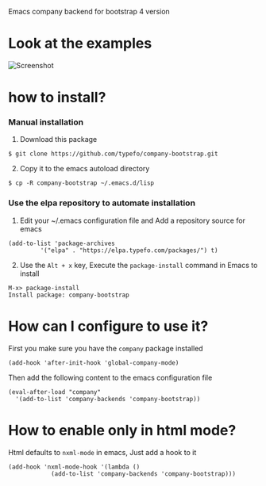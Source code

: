 
Emacs company backend for bootstrap 4 version

# Look at the examples

![Screenshot](https://typefo.com/assets/company-bootstrap-example.jpg)

# how to install?

### Manual installation

1. Download this package

```
$ git clone https://github.com/typefo/company-bootstrap.git
```

2. Copy it to the emacs autoload directory

```
$ cp -R company-bootstrap ~/.emacs.d/lisp
```

### Use the elpa repository to automate installation

1. Edit your ~/.emacs configuration file and Add a repository source for emacs

```
(add-to-list 'package-archives
         '("elpa" . "https://elpa.typefo.com/packages/") t)
```

2. Use the `Alt + x` key, Execute the `package-install` command in Emacs to install

```
M-x> package-install
Install package: company-bootstrap
```

# How can I configure to use it?

First you make sure you have the `company` package installed

```
(add-hook 'after-init-hook 'global-company-mode)
```

Then add the following content to the emacs configuration file

```
(eval-after-load "company"
  '(add-to-list 'company-backends 'company-bootstrap))
```

# How to enable only in html mode?

Html defaults to `nxml-mode` in emacs, Just add a hook to it

```
(add-hook 'nxml-mode-hook '(lambda ()
            (add-to-list 'company-backends 'company-bootstrap)))
```
